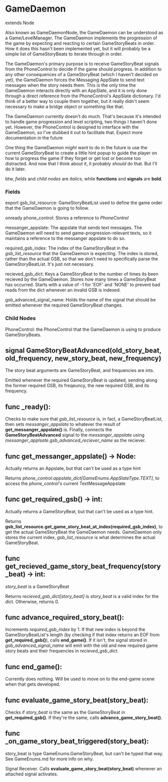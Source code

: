 # GameDaemon
extends Node

Also known as GameDaemonNode, the GameDaemon can be understood as a Game/LevelManager. The GameDaemon implements the progression of the game by expecting and reacting to certain GameStoryBeats in order. How it does this hasn't been implemented yet, but it will probably be a simple list of GameStoryBeats to iterate through in order.

The GameDaemon's primary purpose is to receive GameStoryBeat signals from the PhoneControl to decide if the game should progress. In addition to any other consequences of a GameStoryBeat (which I haven't decided on yet), the GameDaemon forces the Messaging AppSlate to send text messages when the story needs them. This is the only time the GameDaemon interacts directly with an AppSlate, and it is only done through a direct reference from the PhoneControl's AppSlate dictionary. I'd think of a better way to couple them together, but it really didn't seem necessary to make a bridge object or something like that.

The GameDaemon currently doesn't do much. That's because it's intended to handle game progression and level scripting, two things I haven't done yet. However, the PhoneControl is designed to interface with the GameDaemon, so I've stubbed it out to facilitate that. Expect more documentation in the future

One thing the GameDaemon _might_ want to do in the future is use the current GameStoryBeat to create a little hint popup to guide the player on how to progress the game if they forget or get lost or become too distracted. And now that I think about it, it probably _should_ do that. But I'll do it later.

btw, _fields_ and _child nodes_ are _italics_, while **functions** and **signals** are **bold**.

### Fields
export gsb_list_resource: GameStoryBeatList used to define the game order that the GameDaemon is going to follow.

onready phone_control: Stores a reference to _PhoneControl_

messanger_appslate: The appslate that sends text messages. The GameDaemon will need to send game-progression-relevant texts, so it maintains a reference to the messanger appslate to do so.

required_gsb_index: The index of the GameStoryBeat in the _gsb_list_resource_ that the GameDaemon is expecting. The index is stored, rather than the actual GSB, so that we don't need to specifically parse the GameStoryBeatList. It's just not necessary.

recieved_gsb_dict: Keys a GameStoryBeat to the number of times its been recieved by the GameDaemon. Stores how many times a GameStoryBeat has occurred. Starts with a value of -1 for 'EOF' and 'NONE' to prevent bad reads from the dict whenever an invalid GSB is indexed.

gsb_advanced_signal_name: Holds the name of the signal that should be emitted whenever the required GameStoryBeat changes.

### Child Nodes
PhoneControl: the PhoneControl that the GameDaemon is using to produce GameStoryBeats.

## signal GameStoryBeatAdvanced(old_story_beat, old_frequency, new_story_beat, new_frequency)
The story beat arguments are GameStoryBeat, and frequencies are ints.

Emitted whenever the required GameStoryBeat is updated, sending along the former required GSB, its freqeuncy, the new required GSB, and its frequency.

## func _ready():
Checks to make sure that _gsb_list_resource_ is, in fact, a GameStoryBeatList, then sets _messanger_appslate_ to whatever the result of **get_messanger_appslate()** is. Finally, connects the **GameStoryBeatAdvanced** signal to the _messanger_appslate_ using _messanger_applsate.gsb_advanced_reciever_name_ as the reciever.
	
## func get_messanger_appslate() -> Node:
Actually returns an Appslate, but that can't be used as a type hint

Returns _phone_control.appslate_dict[GameEnums.AppSlateType.TEXT]_, to access the _phone_control's_ current TextMessageAppslate

## func get_required_gsb() -> int:
Actually returns a GameStoryBeat, but that can't be used as a type hint.

Returns **gsb_list_resource.get_game_story_beat_at_index(required_gsb_index)**, to get the actual GameStoryBeat the GameDaemon needs. GameDaemon only stores the current index, _gsb_list_resource_ is what determines the actual GameStoryBeat.

## func get_recieved_game_story_beat_frequency(story_beat) -> int:
_story_beat_ is a GameStoryBeat

Returns _recieved_gsb_dict[story_beat]_ is _story_beat_ is a valid index for the dict. Otherwise, returns 0.

## func advance_required_story_beat():
Increments _required_gsb_index_ by 1. If that new index is beyond the GameStoryBeatList's length (by checking if that index returns an EOF from **get_required_gsb()**), calls **end_game()**. If it isn't, the signal stored in _gsb_advanced_signal_name_  will emit with the old and new required game story beats and their frequencies in _recieved_gsb_dict_.

## func end_game():
Currently does nothing. Will be used to move on to the end-game scene when that gets developed.

## func evaluate_game_story_beat(story_beat):
Checks if _story_beat_ is the same as the GameStoryBeat in **get_required_gsb()**. If they're the same, calls **advance_game_story_beat()**.

## func _on_game_story_beat_triggered(story_beat):
story_beat is type GameEnums.GameStoryBeat, but can't be typed that way. See GameEnums.md for more info on why.

Signal Receiver. Calls **evaluate_game_story_beat(story_beat)** whenever an attached signal activates.


